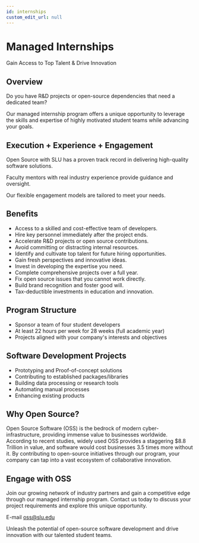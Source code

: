 ```yaml
---
id: internships
custom_edit_url: null
---
```


# Managed Internships

Gain Access to Top Talent & Drive Innovation

## Overview

Do you have R&D projects or open-source dependencies that need a dedicated team?

Our managed internship program offers a unique opportunity to leverage the skills and expertise of highly motivated student teams while advancing your goals.

## Execution + Experience + Engagement

Open Source with SLU has a proven track record in delivering high-quality software solutions.

Faculty mentors with real industry experience provide guidance and oversight.

Our flexible engagement models are tailored to meet your needs.

## Benefits

+ Access to a skilled and cost-effective team of developers.
+ Hire key personnel immediately after the project ends.
+ Accelerate R&D projects or open source contributions.
+ Avoid committing or distracting internal resources.
+ Identify and cultivate top talent for future hiring opportunities.
+ Gain fresh perspectives and innovative ideas.
+ Invest in developing the expertise you need.
+ Complete comprehensive projects over a full year.
+ Fix open source issues that you cannot work directly.
+ Build brand recognition and foster good will.
+ Tax-deductible investments in education and innovation.

## Program Structure

+ Sponsor a team of four student developers
+ At least 22 hours per week for 28 weeks (full academic year)
+ Projects aligned with your company's interests and objectives

## Software Development Projects

+ Prototyping and Proof-of-concept solutions
+ Contributing to established packages/libraries
+ Building data processing or research tools
+ Automating manual processes
+ Enhancing existing products

## Why Open Source?


Open Source Software (OSS) is the bedrock of modern cyber-infrastructure, providing immense value to businesses worldwide. According to recent studies, widely used OSS provides a staggering $8.8 Trillion in value, and software would cost businesses 3.5 times more without it.
By contributing to open-source initiatives through our program, your company can tap into a vast ecosystem of collaborative innovation.

## Engage with OSS

Join our growing network of industry partners and gain a competitive edge through our managed internship program. Contact us today to discuss your project requirements and explore this unique opportunity.

E-mail [oss@slu.edu](mailto:oss@slu.edu)

Unleash the potential of open-source software development and drive innovation with our talented student teams.
